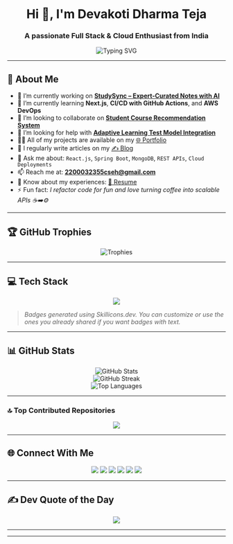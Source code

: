 <h1 align="center">Hi 👋, I'm Devakoti Dharma Teja</h1>
<h3 align="center">A passionate Full Stack & Cloud Enthusiast from India</h3>

<!-- ✨ Typewriter suggestion (you can replace with a typewriter GIF or badge if needed) -->
<!-- Example badge: https://github.com/DenverCoder1/readme-typing-svg -->
<p align="center">
  <img src="https://readme-typing-svg.demolab.com?font=Fira+Code&pause=1000&color=00F7FF&width=435&lines=Frontend+%7C+Backend+%7C+Cloud+%7C+DevOps;Passionate+about+building+scalable+systems" alt="Typing SVG" />
</p>

---

## 💫 About Me

- 🔭 I’m currently working on **[StudySync – Expert-Curated Notes with AI](#)**  
- 🌱 I’m currently learning **Next.js**, **CI/CD with GitHub Actions**, and **AWS DevOps**  
- 👯 I’m looking to collaborate on **[Student Course Recommendation System](#)**  
- 🤝 I’m looking for help with **[Adaptive Learning Test Model Integration](#)**  
- 👨‍💻 All of my projects are available on my [🌐 Portfolio](#)  
- 📝 I regularly write articles on my [✍️ Blog](#)  
- 💬 Ask me about: `React.js`, `Spring Boot`, `MongoDB`, `REST APIs`, `Cloud Deployments`  
- 📫 Reach me at: **2200032355cseh@gmail.com**  
- 📄 Know about my experiences: [📎 Resume](https://drive.google.com/file/d/1pZQ4y6nWQvcmxWmXcCL-AhfSRgT4jDBH/view?usp=drive_link)  
- ⚡ Fun fact: *I refactor code for fun and love turning coffee into scalable APIs ☕➡️⚙️*

---

## 🏆 GitHub Trophies

<p align="center">
  <img src="https://github-profile-trophy.vercel.app/?username=Dharmateja69&theme=radical&no-bg=true&margin-w=4" alt="Trophies" />
</p>

---

## 💻 Tech Stack

<p align="center">
  <img src="https://skillicons.dev/icons?i=java,js,html,css,react,nextjs,nodejs,express,mongodb,mysql,supabase,tailwind,vercel,docker,kubernetes,git,github,figma,postman,maven,hibernate,netlify,redux" />
</p>

> *Badges generated using Skillicons.dev. You can customize or use the ones you already shared if you want badges with text.*

---

## 📊 GitHub Stats

<p align="center">
  <img src="https://github-readme-stats.vercel.app/api?username=Dharmateja69&theme=radical&show_icons=true&include_all_commits=true&count_private=true" alt="GitHub Stats" />
  <br/>
  <img src="https://nirzak-streak-stats.vercel.app/?user=Dharmateja69&theme=radical" alt="GitHub Streak" />
  <br/>
  <img src="https://github-readme-stats.vercel.app/api/top-langs/?username=Dharmateja69&theme=radical&layout=compact&langs_count=10" alt="Top Languages" />
</p>

---

### 🔝 Top Contributed Repositories

<p align="center">
  <img src="https://github-contributor-stats.vercel.app/api?username=Dharmateja69&limit=5&theme=tokyonight&combine_all_yearly_contributions=true" />
</p>

---

## 🌐 Connect With Me

<p align="center">
  <a href="mailto:2200032355cseh@gmail.com"><img src="https://img.shields.io/badge/Email-D14836?style=for-the-badge&logo=gmail&logoColor=white" /></a>
  <a href="https://github.com/Dharmateja69"><img src="https://img.shields.io/badge/GitHub-181717?style=for-the-badge&logo=github&logoColor=white" /></a>
  <a href="https://linkedin.com/in/ddharmateja"><img src="https://img.shields.io/badge/LinkedIn-0077B5?style=for-the-badge&logo=linkedin&logoColor=white" /></a>
  <a href="https://auth.geeksforgeeks.org/user/ddharmadvxo/profile"><img src="https://img.shields.io/badge/GFG-0F9D58?style=for-the-badge&logo=geeksforgeeks&logoColor=white" /></a>
  <a href="https://www.codechef.com/users/klu_2200032355"><img src="https://img.shields.io/badge/CodeChef-5B4638?style=for-the-badge&logo=codechef&logoColor=white" /></a>
  <a href="https://leetcode.com/2200032355/"><img src="https://img.shields.io/badge/LeetCode-FFA116?style=for-the-badge&logo=leetcode&logoColor=white" /></a>
</p>

---

## ✍️ Dev Quote of the Day

<p align="center">
  <img src="https://quotes-github-readme.vercel.app/api?type=horizontal&theme=tokyonight" />
</p>

---



---

<!-- Proudly created with GPRM (https://gprm.itsvg.in) -->
